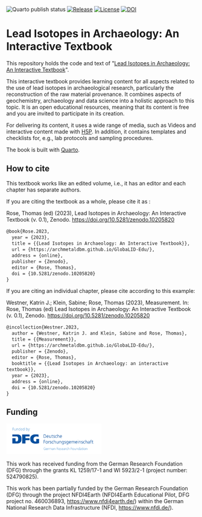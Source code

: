 
<!-- badges: start -->
![Quarto publish status](https://github.com/archmetalDBM/GlobaLID-Edu/actions/workflows/publish.yml/badge.svg)
[![Release](https://img.shields.io/github/v/release/archmetalDBM/GlobaLID-Edu.svg)](https://github.com/archmetalDBM/GlobaLID-Edu)
[![License](https://img.shields.io/github/license/archmetalDBM/GlobaLID-Edu.svg)](https://creativecommons.org/licenses/by/4.0/)
[![DOI](https://zenodo.org/badge/DOI/10.5281/zenodo.10205820.svg)](https://doi.org/10.5281/zenodo.10205820)
<!-- badges: end -->


# Lead Isotopes in Archaeology: An Interactive Textbook

This repository holds the code and text of "[Lead Isotopes in Archaeology: An Interactive Textbook](https://archmetaldbm.github.io/GlobaLID-Edu/)". 

This interactive textbook provides learning content for all aspects related to the use of lead isotopes in archaeological research, particularly the reconstruction of the raw material provenance. It combines aspects of geochemistry, archaeology and data science into a holistic approach to this topic. It is an open educational resources, meaning that its content is free and you are invited to participate in its creation. 

For delivering its content, it uses a wide range of media, such as Videos and interactive content made with [H5P](https://h5p.org/). In addition, it contains templates and checklists for, e.g., lab protocols and sampling procedures. 

The book is built with [Quarto](https://quarto.org/). 

## How to cite
This textbook works like an edited volume, i.e., it has an editor and each chapter has separate authors. 

If you are citing the textbook as a whole, please cite it as :  

Rose, Thomas (ed) (2023), Lead Isotopes in Archaeology: An Interactive Textbook (v. 0.1), Zenodo. https://doi.org/10.5281/zenodo.10205820

    @book{Rose.2023,
      year = {2023},
      title = {{Lead Isotopes in Archaeology: An Interactive Textbook}},
      url = {https://archmetaldbm.github.io/GlobaLID-Edu/},
      address = {online},
      publisher = {Zenodo},
      editor = {Rose, Thomas},
      doi = {10.5281/zenodo.10205820}
    }

If you are citing an individual chapter, please cite according to this example:  

Westner, Katrin J.; Klein, Sabine; Rose, Thomas (2023), Measurement. In: Rose, Thomas (ed) Lead Isotopes in Archaeology: An Interactive Textbook (v. 0.1), Zenodo. https://doi.org/10.5281/zenodo.10205820

    @incollection{Westner.2023,
      author = {Westner, Katrin J. and Klein, Sabine and Rose, Thomas},
      title = {{Measurement}},
      url = {https://archmetaldbm.github.io/GlobaLID-Edu/},
      publisher = {Zenodo},
      editor = {Rose, Thomas},
      booktitle = {{Lead Isotopes in Archaeology: an interactive textbook}},
      year = {2023},
      address = {online},
      doi = {10.5281/zenodo.10205820}
    }

## Funding

<img src="assets/dfg_logo.gif" alt="DFG logo" width="50%">

This work has received funding from the German Research Foundation (DFG) through the grants KL 1259/17-1 and WI 5923/2-1 (project number: 524790825). 

This work has been partially funded by the German Research Foundation (DFG) through the project NFDI4Earth (NFDI4Earth Educational Pilot, DFG project no. 460036893, <https://www.nfdi4earth.de/>) within the German National Research Data Infrastructure (NFDI, <https://www.nfdi.de/>). 
